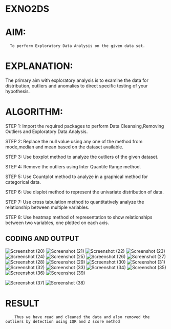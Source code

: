 # EXNO2DS
# AIM:
      To perform Exploratory Data Analysis on the given data set.
      
# EXPLANATION:
  The primary aim with exploratory analysis is to examine the data for distribution, outliers and anomalies to direct specific testing of your hypothesis.
  
# ALGORITHM:
STEP 1: Import the required packages to perform Data Cleansing,Removing Outliers and Exploratory Data Analysis.

STEP 2: Replace the null value using any one of the method from mode,median and mean based on the dataset available.

STEP 3: Use boxplot method to analyze the outliers of the given dataset.

STEP 4: Remove the outliers using Inter Quantile Range method.

STEP 5: Use Countplot method to analyze in a graphical method for categorical data.

STEP 6: Use displot method to represent the univariate distribution of data.

STEP 7: Use cross tabulation method to quantitatively analyze the relationship between multiple variables.

STEP 8: Use heatmap method of representation to show relationships between two variables, one plotted on each axis.

## CODING AND OUTPUT
![Screenshot (20)](https://github.com/user-attachments/assets/a51dc3f6-d5bb-4142-88b9-cf27344c950f)
![Screenshot (21)](https://github.com/user-attachments/assets/1042f663-9701-49ef-973d-c129908ef854)
![Screenshot (22)](https://github.com/user-attachments/assets/df42bf32-c414-45da-a188-5ec0bd20dc74)
![Screenshot (23)](https://github.com/user-attachments/assets/42c67b7d-486d-46e5-9876-7f13498b14a0)
![Screenshot (24)](https://github.com/user-attachments/assets/384de75c-50d8-4b41-84bb-4647dbc54b24)
![Screenshot (25)](https://github.com/user-attachments/assets/025c1871-ff75-48c2-995d-47d3def5d525)
![Screenshot (26)](https://github.com/user-attachments/assets/6d36a771-157e-4280-ab46-90d148dd904f)
![Screenshot (27)](https://github.com/user-attachments/assets/51b94a03-bc91-4f7f-8fdb-6d84fa6cad85)
![Screenshot (28)](https://github.com/user-attachments/assets/778e8e04-a25a-4b36-b4f4-2608805b2cf6)
![Screenshot (29)](https://github.com/user-attachments/assets/954ba5df-994a-4e40-a209-87c18a023e36)
![Screenshot (30)](https://github.com/user-attachments/assets/ab0cbf61-688e-4e32-bcbd-02d026af52a5)
![Screenshot (31)](https://github.com/user-attachments/assets/f243c38a-5bc8-4d0e-aa6e-5c6721f5abd6)
![Screenshot (32)](https://github.com/user-attachments/assets/36574d52-cccb-40f6-9ada-844677b6ac7b)
![Screenshot (33)](https://github.com/user-attachments/assets/97c3d01c-3eb5-44ea-ac92-99ef3f4a8930)
![Screenshot (34)](https://github.com/user-attachments/assets/dccff96c-f7e1-49b2-8442-966532aa3159)
![Screenshot (35)](https://github.com/user-attachments/assets/3901b1f1-5ba5-47a5-9e8a-b59ef15e1bec)
![Screenshot (36)](https://github.com/user-attachments/assets/c1d8b698-1036-4b6f-ac88-c37a77567f80)
![Screenshot (39)](https://github.com/user-attachments/assets/766bc86c-23ee-47a6-9edb-8be4654d8603)

![Screenshot (37)](https://github.com/user-attachments/assets/94bb8c5b-2bf9-4273-b849-eadef254b958)
![Screenshot (38)](https://github.com/user-attachments/assets/0fcfb9fe-9090-4936-917a-7aadf87108e9)







# RESULT
        Thus we have read and cleaned the data and also removed the outliers by detection using IQR and Z score method
